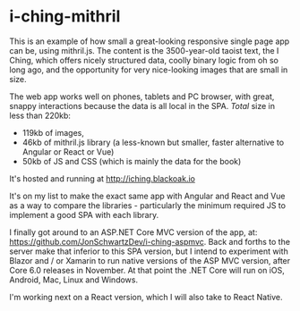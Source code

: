 # i-ching-mithril
This is an example of how small a great-looking responsive single page app can be, using mithril.js. The content is the 3500-year-old taoist text, the I Ching, which offers nicely structured data, coolly binary logic from oh so long ago, and the opportunity for very nice-looking images that are small in size. 

The web app works well on phones, tablets and PC browser, with great, snappy interactions because the data is all local in the SPA. *Total* size in less than 220kb: 

- 119kb of images, 
- 46kb of mithril.js library (a less-known but smaller, faster alternative to Angular or React or Vue)
- 50kb of JS and CSS (which is mainly the data for the book)

It's hosted and running at http://iching.blackoak.io

It's on my list to make the exact same app with Angular and React and Vue as a way to compare the libraries - particularly the minimum required JS to implement a good SPA with each library.

I finally got around to an ASP.NET Core MVC version of the app, at: https://github.com/JonSchwartzDev/i-ching-aspmvc. Back and forths to the server make that inferior to this SPA version, but I intend to experiment with Blazor and / or Xamarin to run native versions of the ASP MVC version, after Core 6.0 releases in November. At that point the .NET Core will run on iOS, Android, Mac, Linux and Windows. 

I'm working next on a React version, which I will also take to React Native.
